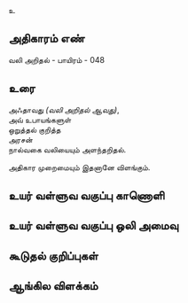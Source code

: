 உ


## அதிகாரம் எண்

வலி அறிதல் - பாயிரம் - 048

## உரை

அஃதாவது _(வலி அறிதல் ஆவது)_,  
அவ் உபாயங்களுள்  
ஒறுத்தல் குறித்த  
அரசன்  
நால்வகை வலியையும் அளந்தறிதல்.  

அதிகார முறைமையும் இதனானே விளங்கும்.


## உயர் வள்ளுவ வகுப்பு காணொளி


## உயர் வள்ளுவ வகுப்பு ஒலி அமைவு 


## கூடுதல் குறிப்புகள்


## ஆங்கில விளக்கம்

